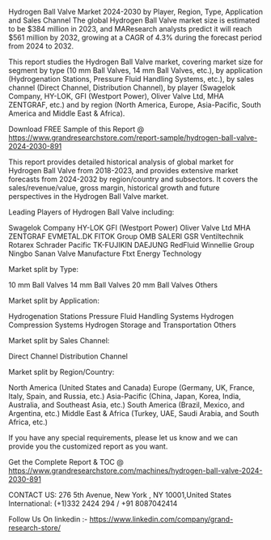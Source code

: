 Hydrogen Ball Valve Market 2024-2030 by Player, Region, Type, Application and Sales Channel
The global Hydrogen Ball Valve market size is estimated to be $384 million in 2023, and MAResearch analysts predict it will reach $561 million by 2032, growing at a CAGR of 4.3% during the forecast period from 2024 to 2032.

This report studies the Hydrogen Ball Valve market, covering market size for segment by type (10 mm Ball Valves, 14 mm Ball Valves, etc.), by application (Hydrogenation Stations, Pressure Fluid Handling Systems, etc.), by sales channel (Direct Channel, Distribution Channel), by player (Swagelok Company, HY-LOK, GFI (Westport Power), Oliver Valve Ltd, MHA ZENTGRAF, etc.) and by region (North America, Europe, Asia-Pacific, South America and Middle East & Africa).

Download FREE Sample of this Report @ https://www.grandresearchstore.com/report-sample/hydrogen-ball-valve-2024-2030-891

This report provides detailed historical analysis of global market for Hydrogen Ball Valve from 2018-2023, and provides extensive market forecasts from 2024-2032 by region/country and subsectors. It covers the sales/revenue/value, gross margin, historical growth and future perspectives in the Hydrogen Ball Valve market.

Leading Players of Hydrogen Ball Valve including:

Swagelok Company
HY-LOK
GFI (Westport Power)
Oliver Valve Ltd
MHA ZENTGRAF
EVMETAL.DK
FITOK Group
OMB SALERI
GSR Ventiltechnik
Rotarex
Schrader Pacific
TK-FUJIKIN
DAEJUNG
RedFluid
Winnellie Group
Ningbo Sanan Valve Manufacture
Ftxt Energy Technology

Market split by Type:

10 mm Ball Valves
14 mm Ball Valves
20 mm Ball Valves
Others

Market split by Application:

Hydrogenation Stations
Pressure Fluid Handling Systems
Hydrogen Compression Systems
Hydrogen Storage and Transportation
Others

Market split by Sales Channel:

Direct Channel
Distribution Channel

Market split by Region/Country:

North America (United States and Canada)
Europe (Germany, UK, France, Italy, Spain, and Russia, etc.)
Asia-Pacific (China, Japan, Korea, India, Australia, and Southeast Asia, etc.)
South America (Brazil, Mexico, and Argentina, etc.)
Middle East & Africa (Turkey, UAE, Saudi Arabia, and South Africa, etc.)

If you have any special requirements, please let us know and we can provide you the customized report as you want.

Get the Complete Report & TOC @ https://www.grandresearchstore.com/machines/hydrogen-ball-valve-2024-2030-891

CONTACT US:
276 5th Avenue, New York , NY 10001,United States
International: (+1)332 2424 294 / +91 8087042414

Follow Us On linkedin :- https://www.linkedin.com/company/grand-research-store/
